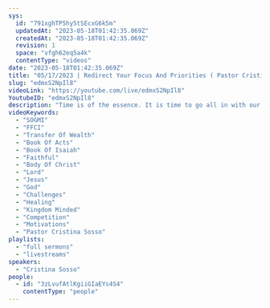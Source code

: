 ```yaml
---
sys:
  id: "791xghTP5hy5tSEcxG6k5m"
  updatedAt: "2023-05-18T01:42:35.069Z"
  createdAt: "2023-05-18T01:42:35.069Z"
  revision: 1
  space: "vfgh62eq5a4k"
  contentType: "videos"
date: "2023-05-18T01:42:35.069Z"
title: "05/17/2023 | Redirect Your Focus And Priorities ( Pastor Cristina Sosso)"
slug: "edmxS2NpIl8"
videoLink: "https://youtube.com/live/edmxS2NpIl8"
YoutubeID: "edmxS2NpIl8"
description: "Time is of the essence. It is time to go all in with our walk with Christ. A time for us to be united, to put our priorities in check. Have you walked out your healing physically, have you refocused your mind? Are you thinking Kingdom minded yet? We have been told time and time again to get in line and stop tiptoeing the line, have we been making an effort? Now is the time to be united as one body and one mind with the Body of Christ. Challenges are coming, don't be taken by fear. Our Lord is faithful and He never disappoints, so stand firm. We need to check our motivations for this transfer of wealth, why do we want to be included in this great move? Is it for the wealth? The riches? The fame? If that is so, we have missed the point of this move. The 120 did not see this move as a way to bring glory to themselves, instead they took that transfer and wealth and used it to spread the gospel of Jesus. There was no competition in the 120, so why is there in us? This move is not for us, but for our country, America is worth fighting for. This sermon was released at Freedom Fellowship Church International on May 17, 2023 by Pastor Cristina Sosso. "
videoKeywords:
  - "SOGMI"
  - "FFCI"
  - "Transfer Of Wealth"
  - "Book Of Acts"
  - "Book Of Isaiah"
  - "Faithful"
  - "Body Of Christ"
  - "Lord"
  - "Jesus"
  - "God"
  - "Challenges"
  - "Healing"
  - "Kingdom Minded"
  - "Competition"
  - "Motivations"
  - "Pastor Cristina Sosso"
playlists:
  - "full sermons"
  - "livestreams"
speakers:
  - "Cristina Sosso"
people:
  - id: "3zLvufAtlKgiiGIaEYs4S4"
    contentType: "people"
---
```

